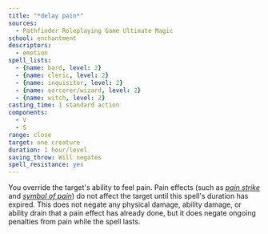 ```yaml
---
title: "*delay pain*"
sources:
  - Pathfinder Roleplaying Game Ultimate Magic
school: enchantment
descriptors:
  - emotion
spell_lists:
  - {name: bard, level: 2}
  - {name: cleric, level: 2}
  - {name: inquisitor, level: 2}
  - {name: sorcerer/wizard, level: 2}
  - {name: witch, level: 2}
casting_time: 1 standard action
components:
  - V
  - S
range: close
target: one creature
duration: 1 hour/level
saving_throw: Will negates
spell_resistance: yes
---
```


You override the target's ability to feel pain. Pain effects (such as [*pain strike*](/spells/pain-strike/) and [*symbol of pain*](/spells/symbol-of-pain/)) do not affect the target until this spell's duration has expired. This does not negate any physical damage, ability damage, or ability drain that a pain effect has already done, but it does negate ongoing penalties from pain while the spell lasts.

